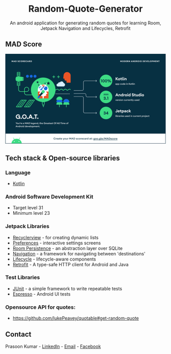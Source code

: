 <h1 align="center">Random-Quote-Generator</h1>

<p align="center">
An android application for generating random quotes for learning Room, Jetpack Navigation and Lifecycles, Retrofit
</p>

## MAD Score

![summary](docs/mad_scorecard/summary.png)


## Tech stack & Open-source libraries

### Language

- [Kotlin](https://kotlinlang.org)

### Android Software Development Kit

- Target level 31
- Minimum level 23

### Jetpack Libraries

- [Recyclerview](https://developer.android.com/jetpack/androidx/releases/recyclerview) - for creating
  dynamic lists
- [Preferences](https://developer.android.com/jetpack/androidx/releases/preference) - interactive
  settings screens
- [Room Persistence](https://developer.android.com/jetpack/androidx/releases/room) - an abstraction
  layer over SQLite
- [Navigation](https://developer.android.com/jetpack/androidx/releases/navigation) - a framework for
  navigating between 'destinations'
- [Lifecycle](https://developer.android.com/jetpack/androidx/releases/lifecycle) - lifecycle-aware
  components
- [Retrofit](https://square.github.io/retrofit/) - A type-safe HTTP client for Android and Java

### Test Libraries

- [JUnit](https://junit.org/junit4/) - a simple framework to write repeatable tests
- [Espresso](https://developer.android.com/training/testing/espresso) - Android UI tests

### Opensource API for quotes:
- https://github.com/lukePeavey/quotable#get-random-quote

## Contact

Prasoon Kumar - [LinkedIn](https://linkedin.com/in/prasoon0) - [Email](mailto:prasoonk187@gmail.com) - [Facebook](https://www.facebook.com/prasoon0)